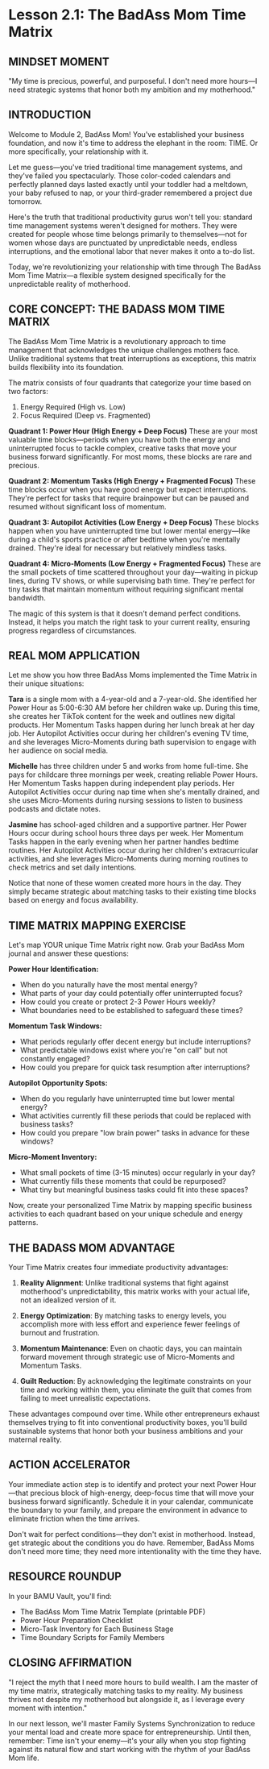 # Lesson 2.1: The BadAss Mom Time Matrix

## MINDSET MOMENT
"My time is precious, powerful, and purposeful. I don't need more hours—I need strategic systems that honor both my ambition and my motherhood."

## INTRODUCTION

Welcome to Module 2, BadAss Mom! You've established your business foundation, and now it's time to address the elephant in the room: TIME. Or more specifically, your relationship with it.

Let me guess—you've tried traditional time management systems, and they've failed you spectacularly. Those color-coded calendars and perfectly planned days lasted exactly until your toddler had a meltdown, your baby refused to nap, or your third-grader remembered a project due tomorrow.

Here's the truth that traditional productivity gurus won't tell you: standard time management systems weren't designed for mothers. They were created for people whose time belongs primarily to themselves—not for women whose days are punctuated by unpredictable needs, endless interruptions, and the emotional labor that never makes it onto a to-do list.

Today, we're revolutionizing your relationship with time through The BadAss Mom Time Matrix—a flexible system designed specifically for the unpredictable reality of motherhood.

## CORE CONCEPT: THE BADASS MOM TIME MATRIX

The BadAss Mom Time Matrix is a revolutionary approach to time management that acknowledges the unique challenges mothers face. Unlike traditional systems that treat interruptions as exceptions, this matrix builds flexibility into its foundation.

The matrix consists of four quadrants that categorize your time based on two factors:
1. Energy Required (High vs. Low)
2. Focus Required (Deep vs. Fragmented)

**Quadrant 1: Power Hour (High Energy + Deep Focus)**
These are your most valuable time blocks—periods when you have both the energy and uninterrupted focus to tackle complex, creative tasks that move your business forward significantly. For most moms, these blocks are rare and precious.

**Quadrant 2: Momentum Tasks (High Energy + Fragmented Focus)**
These time blocks occur when you have good energy but expect interruptions. They're perfect for tasks that require brainpower but can be paused and resumed without significant loss of momentum.

**Quadrant 3: Autopilot Activities (Low Energy + Deep Focus)**
These blocks happen when you have uninterrupted time but lower mental energy—like during a child's sports practice or after bedtime when you're mentally drained. They're ideal for necessary but relatively mindless tasks.

**Quadrant 4: Micro-Moments (Low Energy + Fragmented Focus)**
These are the small pockets of time scattered throughout your day—waiting in pickup lines, during TV shows, or while supervising bath time. They're perfect for tiny tasks that maintain momentum without requiring significant mental bandwidth.

The magic of this system is that it doesn't demand perfect conditions. Instead, it helps you match the right task to your current reality, ensuring progress regardless of circumstances.

## REAL MOM APPLICATION

Let me show you how three BadAss Moms implemented the Time Matrix in their unique situations:

**Tara** is a single mom with a 4-year-old and a 7-year-old. She identified her Power Hour as 5:00-6:30 AM before her children wake up. During this time, she creates her TikTok content for the week and outlines new digital products. Her Momentum Tasks happen during her lunch break at her day job. Her Autopilot Activities occur during her children's evening TV time, and she leverages Micro-Moments during bath supervision to engage with her audience on social media.

**Michelle** has three children under 5 and works from home full-time. She pays for childcare three mornings per week, creating reliable Power Hours. Her Momentum Tasks happen during independent play periods. Her Autopilot Activities occur during nap time when she's mentally drained, and she uses Micro-Moments during nursing sessions to listen to business podcasts and dictate notes.

**Jasmine** has school-aged children and a supportive partner. Her Power Hours occur during school hours three days per week. Her Momentum Tasks happen in the early evening when her partner handles bedtime routines. Her Autopilot Activities occur during her children's extracurricular activities, and she leverages Micro-Moments during morning routines to check metrics and set daily intentions.

Notice that none of these women created more hours in the day. They simply became strategic about matching tasks to their existing time blocks based on energy and focus availability.

## TIME MATRIX MAPPING EXERCISE

Let's map YOUR unique Time Matrix right now. Grab your BadAss Mom journal and answer these questions:

**Power Hour Identification:**
- When do you naturally have the most mental energy?
- What parts of your day could potentially offer uninterrupted focus?
- How could you create or protect 2-3 Power Hours weekly?
- What boundaries need to be established to safeguard these times?

**Momentum Task Windows:**
- What periods regularly offer decent energy but include interruptions?
- What predictable windows exist where you're "on call" but not constantly engaged?
- How could you prepare for quick task resumption after interruptions?

**Autopilot Opportunity Spots:**
- When do you regularly have uninterrupted time but lower mental energy?
- What activities currently fill these periods that could be replaced with business tasks?
- How could you prepare "low brain power" tasks in advance for these windows?

**Micro-Moment Inventory:**
- What small pockets of time (3-15 minutes) occur regularly in your day?
- What currently fills these moments that could be repurposed?
- What tiny but meaningful business tasks could fit into these spaces?

Now, create your personalized Time Matrix by mapping specific business activities to each quadrant based on your unique schedule and energy patterns.

## THE BADASS MOM ADVANTAGE

Your Time Matrix creates four immediate productivity advantages:

1. **Reality Alignment**: Unlike traditional systems that fight against motherhood's unpredictability, this matrix works with your actual life, not an idealized version of it.

2. **Energy Optimization**: By matching tasks to energy levels, you accomplish more with less effort and experience fewer feelings of burnout and frustration.

3. **Momentum Maintenance**: Even on chaotic days, you can maintain forward movement through strategic use of Micro-Moments and Momentum Tasks.

4. **Guilt Reduction**: By acknowledging the legitimate constraints on your time and working within them, you eliminate the guilt that comes from failing to meet unrealistic expectations.

These advantages compound over time. While other entrepreneurs exhaust themselves trying to fit into conventional productivity boxes, you'll build sustainable systems that honor both your business ambitions and your maternal reality.

## ACTION ACCELERATOR

Your immediate action step is to identify and protect your next Power Hour—that precious block of high-energy, deep-focus time that will move your business forward significantly. Schedule it in your calendar, communicate the boundary to your family, and prepare the environment in advance to eliminate friction when the time arrives.

Don't wait for perfect conditions—they don't exist in motherhood. Instead, get strategic about the conditions you do have. Remember, BadAss Moms don't need more time; they need more intentionality with the time they have.

## RESOURCE ROUNDUP

In your BAMU Vault, you'll find:
- The BadAss Mom Time Matrix Template (printable PDF)
- Power Hour Preparation Checklist
- Micro-Task Inventory for Each Business Stage
- Time Boundary Scripts for Family Members

## CLOSING AFFIRMATION

"I reject the myth that I need more hours to build wealth. I am the master of my time matrix, strategically matching tasks to my reality. My business thrives not despite my motherhood but alongside it, as I leverage every moment with intention."

In our next lesson, we'll master Family Systems Synchronization to reduce your mental load and create more space for entrepreneurship. Until then, remember: Time isn't your enemy—it's your ally when you stop fighting against its natural flow and start working with the rhythm of your BadAss Mom life.
